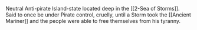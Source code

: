 Neutral Anti-pirate Island-state located deep in the [[2-Sea of Storms]].  Said to once be under Pirate control, cruelly, until a Storm took the [[Ancient Mariner]] and the people were able to free themselves from his tyranny. 